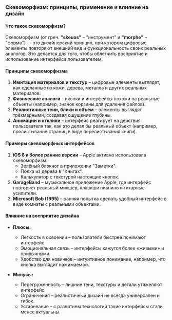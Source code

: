 ### Скевоморфизм: принципы, применение и влияние на дизайн  

#### Что такое скевоморфизм?  
Скевоморфизм (от греч. **"skeuos"** – "инструмент" и **"morphe"** – "форма") — это дизайнерский принцип, при котором цифровые элементы повторяют внешний вид и функциональность своих реальных аналогов. Это делается для того, чтобы облегчить восприятие и использование интерфейса пользователем.  

#### Принципы скевоморфизма  
1. **Имитация материалов и текстур** – цифровые элементы выглядят, как сделанные из кожи, дерева, металла и других реальных материалов.  
2. **Физические аналоги** – иконки и интерфейсы похожи на реальные объекты (например, значок корзины для удаления файлов).  
3. **Реалистичные тени, блики и объём** – элементы выглядят трёхмерными, создавая ощущение глубины.  
4. **Анимации и отклики** – интерфейс реагирует на действия пользователя так, как это делал бы реальный объект (например, пролистывание страниц в виде перелистывания книги).  

#### Примеры скевоморфных интерфейсов  
1. **iOS 6 и более ранние версии** – Apple активно использовала скевоморфизм:  
   - Зелёный блокнот в приложении "Заметки".  
   - Полка из дерева в "Книгах".  
   - Калькулятор с текстурой настоящих кнопок.  
2. **GarageBand** – музыкальное приложение Apple, где интерфейс повторяет реальный микшер, клавиши пианино и гитарные усилители.  
3. **Microsoft Bob (1995)** – ранняя попытка сделать удобный интерфейс в виде комнаты с реальными объектами.  

#### Влияние на восприятие дизайна  
- **Плюсы:**  
  - Лёгкость в освоении – пользователи быстрее понимают интерфейс.  
  - Эмоциональная связь – интерфейсы кажутся более «живыми» и привычными.  
  - Удобство для новичков – интуитивное понимание, например, что кнопка выглядит нажимаемой.  

- **Минусы:**  
  - Перегруженность – лишние тени, текстуры и детали утяжеляют интерфейс.  
  - Ограничения – реалистичный дизайн не всегда универсален и гибок.  
  - Устаревание – с развитием технологий такие интерфейсы стали менее актуальны.  
